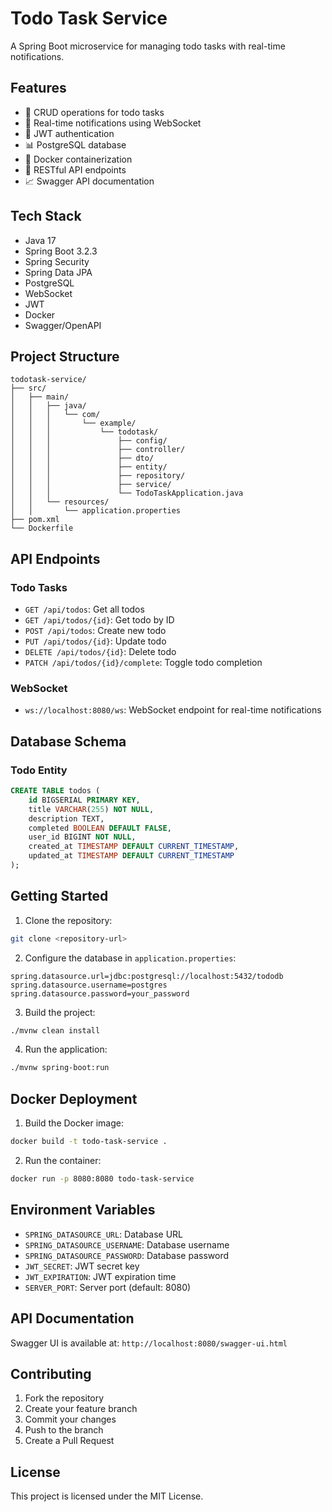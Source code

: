 # Todo Task Service

A Spring Boot microservice for managing todo tasks with real-time notifications.

## Features

- 📝 CRUD operations for todo tasks
- 🔔 Real-time notifications using WebSocket
- 🔐 JWT authentication
- 📊 PostgreSQL database
- 🐳 Docker containerization
- 🔄 RESTful API endpoints
- 📈 Swagger API documentation

## Tech Stack

- Java 17
- Spring Boot 3.2.3
- Spring Security
- Spring Data JPA
- PostgreSQL
- WebSocket
- JWT
- Docker
- Swagger/OpenAPI

## Project Structure

```
todotask-service/
├── src/
│   ├── main/
│   │   ├── java/
│   │   │   └── com/
│   │   │       └── example/
│   │   │           └── todotask/
│   │   │               ├── config/
│   │   │               ├── controller/
│   │   │               ├── dto/
│   │   │               ├── entity/
│   │   │               ├── repository/
│   │   │               ├── service/
│   │   │               └── TodoTaskApplication.java
│   │   └── resources/
│   │       └── application.properties
├── pom.xml
└── Dockerfile
```

## API Endpoints

### Todo Tasks

- `GET /api/todos`: Get all todos
- `GET /api/todos/{id}`: Get todo by ID
- `POST /api/todos`: Create new todo
- `PUT /api/todos/{id}`: Update todo
- `DELETE /api/todos/{id}`: Delete todo
- `PATCH /api/todos/{id}/complete`: Toggle todo completion

### WebSocket

- `ws://localhost:8080/ws`: WebSocket endpoint for real-time notifications

## Database Schema

### Todo Entity
```sql
CREATE TABLE todos (
    id BIGSERIAL PRIMARY KEY,
    title VARCHAR(255) NOT NULL,
    description TEXT,
    completed BOOLEAN DEFAULT FALSE,
    user_id BIGINT NOT NULL,
    created_at TIMESTAMP DEFAULT CURRENT_TIMESTAMP,
    updated_at TIMESTAMP DEFAULT CURRENT_TIMESTAMP
);
```

## Getting Started

1. Clone the repository:
```bash
git clone <repository-url>
```

2. Configure the database in `application.properties`:
```properties
spring.datasource.url=jdbc:postgresql://localhost:5432/tododb
spring.datasource.username=postgres
spring.datasource.password=your_password
```

3. Build the project:
```bash
./mvnw clean install
```

4. Run the application:
```bash
./mvnw spring-boot:run
```

## Docker Deployment

1. Build the Docker image:
```bash
docker build -t todo-task-service .
```

2. Run the container:
```bash
docker run -p 8080:8080 todo-task-service
```

## Environment Variables

- `SPRING_DATASOURCE_URL`: Database URL
- `SPRING_DATASOURCE_USERNAME`: Database username
- `SPRING_DATASOURCE_PASSWORD`: Database password
- `JWT_SECRET`: JWT secret key
- `JWT_EXPIRATION`: JWT expiration time
- `SERVER_PORT`: Server port (default: 8080)

## API Documentation

Swagger UI is available at: `http://localhost:8080/swagger-ui.html`

## Contributing

1. Fork the repository
2. Create your feature branch
3. Commit your changes
4. Push to the branch
5. Create a Pull Request

## License

This project is licensed under the MIT License. 